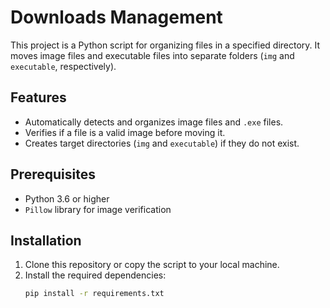 # Downloads Management

This project is a Python script for organizing files in a specified directory. It moves image files and executable files into separate folders (`img` and `executable`, respectively).

## Features
- Automatically detects and organizes image files and `.exe` files.
- Verifies if a file is a valid image before moving it.
- Creates target directories (`img` and `executable`) if they do not exist.

## Prerequisites
- Python 3.6 or higher
- `Pillow` library for image verification

## Installation
1. Clone this repository or copy the script to your local machine.
2. Install the required dependencies:
   ```bash
   pip install -r requirements.txt